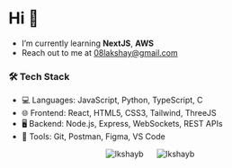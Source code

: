 # Hi 👋
- I’m currently learning **NextJS**, **AWS**
- Reach out to me at [08lakshay@gmail.com](mailto:lakshaygulati1898@gmail.com)

### 🛠️ Tech Stack
- 💻 Languages: JavaScript, Python, TypeScript, C
- 🌐 Frontend: React, HTML5, CSS3, Tailwind, ThreeJS
- 🖥️ Backend: Node.js, Express, WebSockets, REST APIs
- 🔧 Tools: Git, Postman, Figma, VS Code

<p align="center">
  <img src="https://github-readme-stats.vercel.app/api/top-langs/?username=lkshayb&layout=donut" alt="lkshayb" />
  &nbsp;&nbsp;&nbsp;&nbsp;
  <img src="https://github-readme-stats.vercel.app/api?username=lkshayb&show_icons=true&theme=radical" alt="lkshayb" />
</p>
